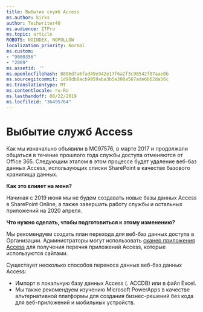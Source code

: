 ```yaml
---
title: Выбытие служб Access
ms.author: kirks
author: Techwriter40
ms.audience: ITPro
ms.topic: article
ROBOTS: NOINDEX, NOFOLLOW
localization_priority: Normal
ms.custom:
- "9000356"
- "2009"
ms.assetid: ''
ms.openlocfilehash: 8886d7a6fad49e942e17f6a2f3c98542f87aae0b
ms.sourcegitcommit: 1d98db8acb9959aba3b5e308a567ade6b62da56c
ms.translationtype: MT
ms.contentlocale: ru-RU
ms.lasthandoff: 08/22/2019
ms.locfileid: "36495764"
---
```

# <a name="access-services-retirement"></a>Выбытие служб Access

Как мы изначально объявили в MC97576, в марте 2017 и продолжали общаться в течение прошлого года службы доступа отменяются от Office 365. Следующим этапом в этом процессе будет удаление веб-баз данных Access, использующих списки SharePoint в качестве базового хранилища данных.

**Как это влияет на меня?**

Начиная с 2019 июня мы не будем создавать новые базы данных Access в SharePoint Online, а также завершать работу службы и остальных приложений на 2020 апреля.

**Что нужно сделать, чтобы подготовиться к этому изменению?**

Мы рекомендуем создать план перехода для веб-баз данных доступа в Организации. Администраторы могут использовать [сканер приложения Access](https://github.com/SharePoint/PnP-Tools/tree/master/Solutions/SharePoint.AccessApp.Scanner) для получения перечня приложений Access, которые используются сайтами.

Существует несколько способов переноса данных веб-баз данных Access:

- Импорт в локальную базу данных Access (. ACCDB) или в файл Excel.
- Мы также рекомендуем изучению Microsoft PowerApps в качестве альтернативной платформы для создания бизнес-решений без кода для веб-приложений и мобильных устройств.